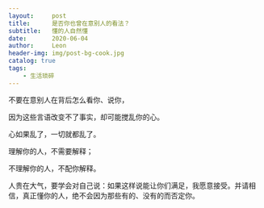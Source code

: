 ```yaml
---
layout:     post
title:      是否你也曾在意别人的看法？
subtitle:   懂的人自然懂
date:       2020-06-04
author:     Leon
header-img: img/post-bg-cook.jpg
catalog: true
tags:
    - 生活琐碎
---
```


不要在意别人在背后怎么看你、说你，



因为这些言语改变不了事实，却可能搅乱你的心。



心如果乱了，一切就都乱了。



理解你的人，不需要解释；



不理解你的人，不配你解释。



人贵在大气，要学会对自己说：如果这样说能让你们满足，我愿意接受。并请相信，真正懂你的人，绝不会因为那些有的、没有的而否定你。


